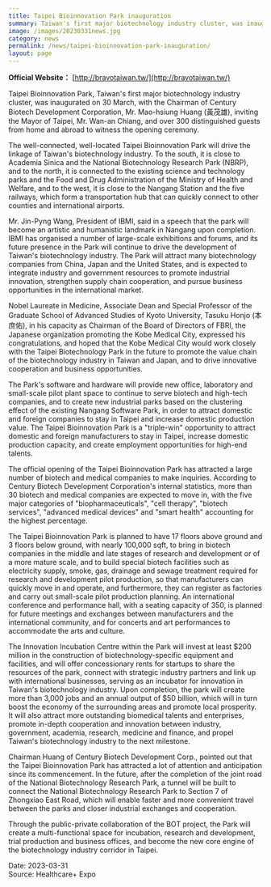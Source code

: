 ```yaml
---
title: Taipei Bioinnovation Park inauguration
summary: Taiwan's first major biotechnology industry cluster, was inaugurated on 30 March, with the Chairman of Century Biotech Development Corporation
image: /images/20230331news.jpg
category: news
permalink: /news/taipei-bioinnovation-park-inauguration/
layout: page
---
```


**Official Website：** [http://bravotaiwan.tw/](http://bravotaiwan.tw/)

Taipei Bioinnovation Park, Taiwan's first major biotechnology industry cluster, was inaugurated on 30 March, with the Chairman of Century Biotech Development Corporation, Mr. Mao-hsiung Huang (黃茂雄), inviting the Mayor of Taipei, Mr. Wan-an Chiang, and over 300 distinguished guests from home and abroad to witness the opening ceremony.

The well-connected, well-located Taipei Bioinnovation Park will drive the linkage of Taiwan's biotechnology industry. To the south, it is close to Academia Sinica and the National Biotechnology Research Park (NBRP), and to the north, it is connected to the existing science and technology parks and the Food and Drug Administration of the Ministry of Health and Welfare, and to the west, it is close to the Nangang Station and the five railways, which form a transportation hub that can quickly connect to other counties and international airports.

Mr. Jin-Pyng Wang, President of IBMI, said in a speech that the park will become an artistic and humanistic landmark in Nangang upon completion. IBMI has organised a number of large-scale exhibitions and forums, and its future presence in the Park will continue to drive the development of Taiwan's biotechnology industry. The Park will attract many biotechnology companies from China, Japan and the United States, and is expected to integrate industry and government resources to promote industrial innovation, strengthen supply chain cooperation, and pursue business opportunities in the international market.

Nobel Laureate in Medicine, Associate Dean and Special Professor of the Graduate School of Advanced Studies of Kyoto University, Tasuku Honjo (本庶佑), in his capacity as Chairman of the Board of Directors of FBRI, the Japanese organization promoting the Kobe Medical City, expressed his congratulations, and hoped that the Kobe Medical City would work closely with the Taipei Biotechnology Park in the future to promote the value chain of the biotechnology industry in Taiwan and Japan, and to drive innovative cooperation and business opportunities.

The Park's software and hardware will provide new office, laboratory and small-scale pilot plant space to continue to serve biotech and high-tech companies, and to create new industrial parks based on the clustering effect of the existing Nangang Software Park, in order to attract domestic and foreign companies to stay in Taipei and increase domestic production value. The Taipei Bioinnovation Park is a "triple-win" opportunity to attract domestic and foreign manufacturers to stay in Taipei, increase domestic production capacity, and create employment opportunities for high-end talents.

The official opening of the Taipei Bioinnovation Park has attracted a large number of biotech and medical companies to make inquiries. According to Century Biotech Development Corporation's internal statistics, more than 30 biotech and medical companies are expected to move in, with the five major categories of "biopharmaceuticals", "cell therapy", "biotech services", "advanced medical devices" and "smart health" accounting for the highest percentage.

The Taipei Bioinnovation Park is planned to have 17 floors above ground and 3 floors below ground, with nearly 100,000 sqft, to bring in biotech companies in the middle and late stages of research and development or of a more mature scale, and to build special biotech facilities such as electricity supply, smoke, gas, drainage and sewage treatment required for research and development pilot production, so that manufacturers can quickly move in and operate, and furthermore, they can register as factories and carry out small-scale pilot production planning. An international conference and performance hall, with a seating capacity of 350, is planned for future meetings and exchanges between manufacturers and the international community, and for concerts and art performances to accommodate the arts and culture.

The Innovation Incubation Centre within the Park will invest at least $200 million in the construction of biotechnology-specific equipment and facilities, and will offer concessionary rents for startups to share the resources of the park, connect with strategic industry partners and link up with international businesses, serving as an incubator for innovation in Taiwan's biotechnology industry. Upon completion, the park will create more than 3,000 jobs and an annual output of $50 billion, which will in turn boost the economy of the surrounding areas and promote local prosperity. It will also attract more outstanding biomedical talents and enterprises, promote in-depth cooperation and innovation between industry, government, academia, research, medicine and finance, and propel Taiwan's biotechnology industry to the next milestone.

Chairman Huang of Century Biotech Development Corp., pointed out that the Taipei Bioinnovation Park has attracted a lot of attention and anticipation since its commencement. In the future, after the completion of the joint road of the National Biotechnology Research Park, a tunnel will be built to connect the National Biotechnology Research Park to Section 7 of Zhongxiao East Road, which will enable faster and more convenient travel between the parks and closer industrial exchanges and cooperation.

Through the public-private collaboration of the BOT project, the Park will create a multi-functional space for incubation, research and development, trial production and business offices, and become the new core engine of the biotechnology industry corridor in Taipei.
<br/>

Date: 2023-03-31
<br/>
Source: Healthcare+ Expo
